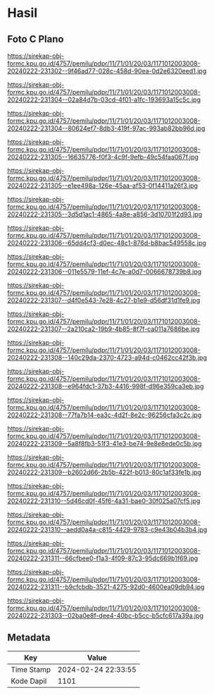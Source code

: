 # Hasil

## Foto C Plano

https://sirekap-obj-formc.kpu.go.id/4757/pemilu/pdpr/11/71/01/20/03/1171012003008-20240222-231302--9f46ad77-028c-458d-90ea-0d2e6320eed1.jpg

https://sirekap-obj-formc.kpu.go.id/4757/pemilu/pdpr/11/71/01/20/03/1171012003008-20240222-231304--02a84d7b-03cd-4f01-a1fc-193693a15c5c.jpg

https://sirekap-obj-formc.kpu.go.id/4757/pemilu/pdpr/11/71/01/20/03/1171012003008-20240222-231304--80624ef7-8db3-419f-97ac-993ab82bb96d.jpg

https://sirekap-obj-formc.kpu.go.id/4757/pemilu/pdpr/11/71/01/20/03/1171012003008-20240222-231305--16635776-f0f3-4c9f-9efb-49c54faa067f.jpg

https://sirekap-obj-formc.kpu.go.id/4757/pemilu/pdpr/11/71/01/20/03/1171012003008-20240222-231305--e1ee498a-126e-45aa-af53-0f14411a26f3.jpg

https://sirekap-obj-formc.kpu.go.id/4757/pemilu/pdpr/11/71/01/20/03/1171012003008-20240222-231305--3d5d1ac1-4865-4a8e-a856-3d10701f2d93.jpg

https://sirekap-obj-formc.kpu.go.id/4757/pemilu/pdpr/11/71/01/20/03/1171012003008-20240222-231306--65dd4cf3-d0ec-48c1-876d-b8bac549558c.jpg

https://sirekap-obj-formc.kpu.go.id/4757/pemilu/pdpr/11/71/01/20/03/1171012003008-20240222-231306--011e5579-11ef-4c7e-a0d7-0066678739b8.jpg

https://sirekap-obj-formc.kpu.go.id/4757/pemilu/pdpr/11/71/01/20/03/1171012003008-20240222-231307--d4f0e543-7e28-4c27-b1e9-d56df31d1fe9.jpg

https://sirekap-obj-formc.kpu.go.id/4757/pemilu/pdpr/11/71/01/20/03/1171012003008-20240222-231307--2a210ca2-19b9-4b85-8f7f-ca011a7686be.jpg

https://sirekap-obj-formc.kpu.go.id/4757/pemilu/pdpr/11/71/01/20/03/1171012003008-20240222-231308--140c29da-2370-4723-a94d-c0462cc42f3b.jpg

https://sirekap-obj-formc.kpu.go.id/4757/pemilu/pdpr/11/71/01/20/03/1171012003008-20240222-231308--e964fdc1-37b3-4416-998f-d96e359ca3eb.jpg

https://sirekap-obj-formc.kpu.go.id/4757/pemilu/pdpr/11/71/01/20/03/1171012003008-20240222-231308--77fa7b14-ea3c-4d2f-8e2c-96256cfa3c2c.jpg

https://sirekap-obj-formc.kpu.go.id/4757/pemilu/pdpr/11/71/01/20/03/1171012003008-20240222-231309--5a8f8fb3-51f3-41e3-be74-9e8e8ede0c5b.jpg

https://sirekap-obj-formc.kpu.go.id/4757/pemilu/pdpr/11/71/01/20/03/1171012003008-20240222-231309--b2602d66-2b5b-422f-b013-80c1af33fe1b.jpg

https://sirekap-obj-formc.kpu.go.id/4757/pemilu/pdpr/11/71/01/20/03/1171012003008-20240222-231310--5d46cd0f-45f6-4a31-bae0-30f025a07cf5.jpg

https://sirekap-obj-formc.kpu.go.id/4757/pemilu/pdpr/11/71/01/20/03/1171012003008-20240222-231310--aedd0a4a-c815-4429-9783-c9e43b04b3b4.jpg

https://sirekap-obj-formc.kpu.go.id/4757/pemilu/pdpr/11/71/01/20/03/1171012003008-20240222-231311--66cfbee0-f1a3-4f09-87c3-95dc669b1f69.jpg

https://sirekap-obj-formc.kpu.go.id/4757/pemilu/pdpr/11/71/01/20/03/1171012003008-20240222-231311--b9cfcbdb-3521-4275-92d0-4600ea09db94.jpg

https://sirekap-obj-formc.kpu.go.id/4757/pemilu/pdpr/11/71/01/20/03/1171012003008-20240222-231303--02ba0e8f-dee4-40bc-b5cc-b5cfc617a39a.jpg


## Metadata

| Key        | Value               |
| ---------- | ------------------- |
| Time Stamp | 2024-02-24 22:33:55 |
| Kode Dapil | 1101                |



